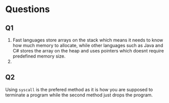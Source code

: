 # Questions

## Q1
1. Fast languages store arrays on the stack which means it needs to know how much memory to allocate, while other languages such as Java and C# stores the array on the heap and uses pointers which doesnt require predefined memory size.
2.

## Q2
Using `syscall` is the prefered method as it is how you are supposed to terminate a program while the second method just drops the program.
